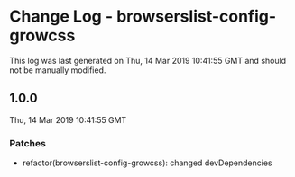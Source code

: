 # Change Log - browserslist-config-growcss

This log was last generated on Thu, 14 Mar 2019 10:41:55 GMT and should not be manually modified.

## 1.0.0
Thu, 14 Mar 2019 10:41:55 GMT

### Patches

- refactor(browserslist-config-growcss): changed devDependencies

